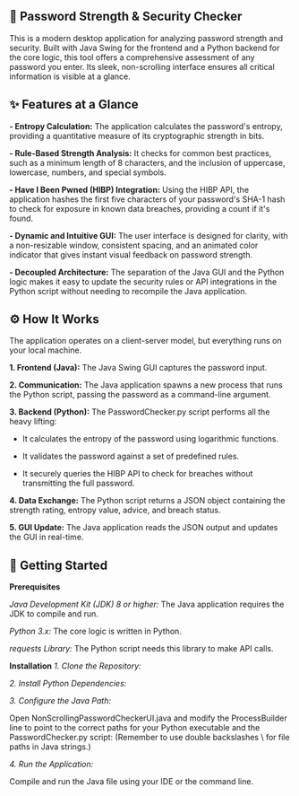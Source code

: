 ## 🔐 Password Strength & Security Checker

This is a modern desktop application for analyzing password strength and security. Built with Java Swing for the frontend and a Python backend for the core logic, this tool offers a comprehensive assessment of any password you enter. Its sleek, non-scrolling interface ensures all critical information is visible at a glance.

## ✨ Features at a Glance

**- Entropy Calculation:** The application calculates the password's entropy, providing a quantitative measure of its cryptographic strength in bits.  

**- Rule-Based Strength Analysis:** It checks for common best practices, such as a minimum length of 8 characters, and the inclusion of uppercase, lowercase, numbers, and special symbols.  

**- Have I Been Pwned (HIBP) Integration:** Using the HIBP API, the application hashes the first five characters of your password's SHA-1 hash to check for exposure in known data breaches, providing a count if it's found.  

**- Dynamic and Intuitive GUI:** The user interface is designed for clarity, with a non-resizable window, consistent spacing, and an animated color indicator that gives instant visual feedback on password strength.  

**- Decoupled Architecture:** The separation of the Java GUI and the Python logic makes it easy to update the security rules or API integrations in the Python script without needing to recompile the Java application.  


## ⚙️ How It Works
The application operates on a client-server model, but everything runs on your local machine.

**1. Frontend (Java):** The Java Swing GUI captures the password input.  

**2. Communication:** The Java application spawns a new process that runs the Python script, passing the password as a command-line argument.  

**3. Backend (Python):** The PasswordChecker.py script performs all the heavy lifting:  

 - It calculates the entropy of the password using logarithmic functions.
   
 - It validates the password against a set of predefined rules.
   
 - It securely queries the HIBP API to check for breaches without transmitting the full password.
   
**4. Data Exchange:** The Python script returns a JSON object containing the strength rating, entropy value, advice, and breach status.  

**5. GUI Update:** The Java application reads the JSON output and updates the GUI in real-time.  


## 🚀 Getting Started
**Prerequisites**  

*Java Development Kit (JDK) 8 or higher:* The Java application requires the JDK to compile and run.  

*Python 3.x:* The core logic is written in Python.  

*requests Library:* The Python script needs this library to make API calls.  


**Installation**
*1. Clone the Repository:*  

*2. Install Python Dependencies:*  

*3. Configure the Java Path:*  

Open NonScrollingPasswordCheckerUI.java and modify the ProcessBuilder line to point to the correct paths for your Python executable and the PasswordChecker.py script:
(Remember to use double backslashes \\ for file paths in Java strings.)  

*4. Run the Application:*  

Compile and run the Java file using your IDE or the command line.
